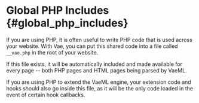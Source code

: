 # Global PHP Includes {#global_php_includes}

If you are using PHP, it is often useful to write PHP code that is used
across your website. With Vae, you can put this shared code into a file
called `__vae.php` in the root of your website.

If this file exists, it will be automatically included and made
available for every page -- both PHP pages and HTML pages being parsed
by VaeML.

If you are using PHP to extend the VaeML engine, your extension code and
hooks should also go inside this file, as it will be the only code
loaded in the event of certain hook callbacks.
